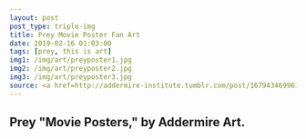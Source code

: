 ```yaml
---
layout: post
post_type: triple-img
title: Prey Movie Poster Fan Art
date: 2019-02-16 01:03:00
tags: [prey, this is art]
img1: /img/art/preyposter1.jpg
img2: /img/art/preyposter2.jpg
img3: /img/art/preyposter3.jpg
source: <a href=http://addermire-institute.tumblr.com/post/167943469961/i-really-like-movie-posters-so-i-made-a-few>Tumblr</a>
---
```

## Prey "Movie Posters," by Addermire Art.
